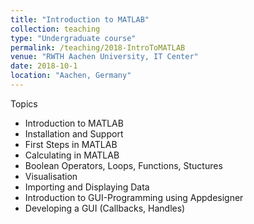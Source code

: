 ```yaml
---
title: "Introduction to MATLAB"
collection: teaching
type: "Undergraduate course"
permalink: /teaching/2018-IntroToMATLAB
venue: "RWTH Aachen University, IT Center"
date: 2018-10-1
location: "Aachen, Germany"
---
```


Topics
- Introduction to MATLAB
- Installation and Support
- First Steps in MATLAB
- Calculating in MATLAB
- Boolean Operators, Loops, Functions, Stuctures
- Visualisation 
- Importing and Displaying Data
- Introduction to GUI-Programming using Appdesigner
- Developing a GUI (Callbacks, Handles)



